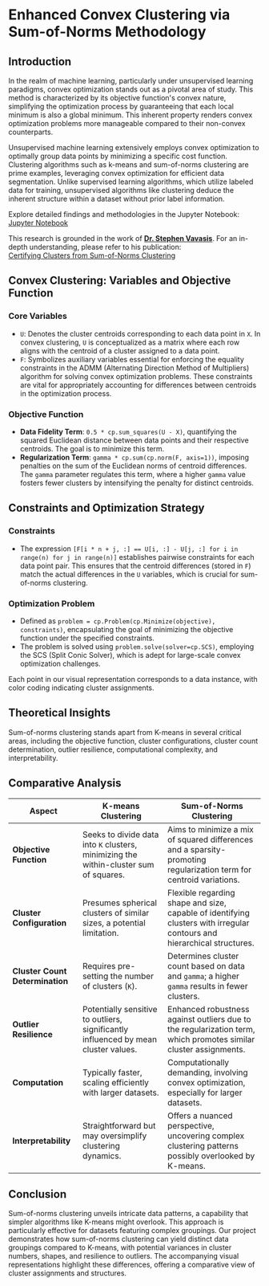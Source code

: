 # Enhanced Convex Clustering via Sum-of-Norms Methodology

## Introduction

In the realm of machine learning, particularly under unsupervised learning paradigms, convex optimization stands out as a pivotal area of study. This method is characterized by its objective function's convex nature, simplifying the optimization process by guaranteeing that each local minimum is also a global minimum. This inherent property renders convex optimization problems more manageable compared to their non-convex counterparts.

Unsupervised machine learning extensively employs convex optimization to optimally group data points by minimizing a specific cost function. Clustering algorithms such as k-means and sum-of-norms clustering are prime examples, leveraging convex optimization for efficient data segmentation. Unlike supervised learning algorithms, which utilize labeled data for training, unsupervised algorithms like clustering deduce the inherent structure within a dataset without prior label information.

Explore detailed findings and methodologies in the Jupyter Notebook:  
[Jupyter Notebook](notebook.ipynb)

This research is grounded in the work of **[Dr. Stephen Vavasis](https://uwaterloo.ca/combinatorics-and-optimization/contacts/stephen-vavasis)**. For an in-depth understanding, please refer to his publication:  
[Certifying Clusters from Sum-of-Norms Clustering](#)

## Convex Clustering: Variables and Objective Function

### Core Variables
- `U`: Denotes the cluster centroids corresponding to each data point in `X`. In convex clustering, `U` is conceptualized as a matrix where each row aligns with the centroid of a cluster assigned to a data point.
- `F`: Symbolizes auxiliary variables essential for enforcing the equality constraints in the ADMM (Alternating Direction Method of Multipliers) algorithm for solving convex optimization problems. These constraints are vital for appropriately accounting for differences between centroids in the optimization process.

### Objective Function
- **Data Fidelity Term**: `0.5 * cp.sum_squares(U - X)`, quantifying the squared Euclidean distance between data points and their respective centroids. The goal is to minimize this term.
- **Regularization Term**: `gamma * cp.sum(cp.norm(F, axis=1))`, imposing penalties on the sum of the Euclidean norms of centroid differences. The `gamma` parameter regulates this term, where a higher `gamma` value fosters fewer clusters by intensifying the penalty for distinct centroids.

## Constraints and Optimization Strategy

### Constraints
- The expression `[F[i * n + j, :] == U[i, :] - U[j, :] for i in range(n) for j in range(n)]` establishes pairwise constraints for each data point pair. This ensures that the centroid differences (stored in `F`) match the actual differences in the `U` variables, which is crucial for sum-of-norms clustering.

### Optimization Problem
- Defined as `problem = cp.Problem(cp.Minimize(objective), constraints)`, encapsulating the goal of minimizing the objective function under the specified constraints.
- The problem is solved using `problem.solve(solver=cp.SCS)`, employing the SCS (Split Conic Solver), which is adept for large-scale convex optimization challenges.

Each point in our visual representation corresponds to a data instance, with color coding indicating cluster assignments.

## Theoretical Insights

Sum-of-norms clustering stands apart from K-means in several critical areas, including the objective function, cluster configurations, cluster count determination, outlier resilience, computational complexity, and interpretability.

## Comparative Analysis

| Aspect | K-means Clustering | Sum-of-Norms Clustering |
|--------|--------------------|-------------------------|
| **Objective Function** | Seeks to divide data into `K` clusters, minimizing the within-cluster sum of squares. | Aims to minimize a mix of squared differences and a sparsity-promoting regularization term for centroid variations. |
| **Cluster Configuration** | Presumes spherical clusters of similar sizes, a potential limitation. | Flexible regarding shape and size, capable of identifying clusters with irregular contours and hierarchical structures. |
| **Cluster Count Determination** | Requires pre-setting the number of clusters (`K`). | Determines cluster count based on data and `gamma`; a higher `gamma` results in fewer clusters. |
| **Outlier Resilience** | Potentially sensitive to outliers, significantly influenced by mean cluster values. | Enhanced robustness against outliers due to the regularization term, which promotes similar cluster assignments. |
| **Computation** | Typically faster, scaling efficiently with larger datasets. | Computationally demanding, involving convex optimization, especially for larger datasets. |
| **Interpretability** | Straightforward but may oversimplify clustering dynamics. | Offers a nuanced perspective, uncovering complex clustering patterns possibly overlooked by K-means. |

## Conclusion

Sum-of-norms clustering unveils intricate data patterns, a capability that simpler algorithms like K-means might overlook. This approach is particularly effective for datasets featuring complex groupings. Our project demonstrates how sum-of-norms clustering can yield distinct data groupings compared to K-means, with potential variances in cluster numbers, shapes, and resilience to outliers. The accompanying visual representations highlight these differences, offering a comparative view of cluster assignments and structures.

